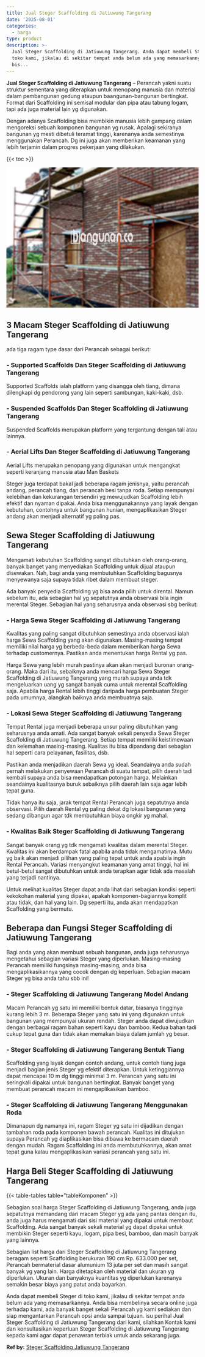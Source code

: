 ```yaml
---
title: Jual Steger Scaffolding di Jatiuwung Tangerang
date: '2025-08-01'
categories:
  - harga
type: product
description: >-
  Jual Steger Scaffolding di Jatiuwung Tangerang. Anda dapat membeli Steger di
  toko kami, jikalau di sekitar tempat anda belum ada yang memasarkannya. Anda
  bis...
---
```


**Jual Steger Scaffolding di Jatiuwung Tangerang** – Perancah yakni suatu struktur sementara yang diterapkan untuk menopang manusia dan material dalam pembangunan gedung ataupun baangunan-bangunan bertingkat. Format dari Scaffolding ini semisal modular dan pipa atau tabung logam, tapi ada juga material lain yg digunakan.

Dengan adanya Scaffolding bisa membikin manusia lebih gampang dalam mengoreksi sebuah komponen bangunan yg rusak. Apalagi sekiranya bangunan yg mesti dibetuli teramat tinggi, karenanya anda semestinya menggunakan Perancah. Dg ini juga akan memberikan keamanan yang lebih terjamin dalam progres pekerjaan yang dilakukan.

{{< toc >}}

![Jual Steger Scaffolding di Jatiuwung Tangerang](/images/sewa-scaffolding-steger-20.png)

## 3 Macam Steger Scaffolding di Jatiuwung Tangerang

ada tiga ragam type dasar dari Perancah sebagai berikut:

### \- Supported Scaffolds Dan Steger Scaffolding di Jatiuwung Tangerang

Supported Scaffolds ialah platform yang disangga oleh tiang, dimana dilengkapi dg pendorong yang lain seperti sambungan, kaki-kaki, dsb.

### \- Suspended Scaffolds Dan Steger Scaffolding di Jatiuwung Tangerang

Suspended Scaffolds merupakan platform yang tergantung dengan tali atau lainnya.

### \- Aerial Lifts Dan Steger Scaffolding di Jatiuwung Tangerang

Aerial Lifts merupakan penopang yang digunakan untuk mengangkat seperti keranjang manusia atau Man Baskets

Steger juga terdapat bakal jadi beberapa ragam jenisnya, yaitu perancah andang, perancah tiang, dan perancah besi tanpa roda. Setiap mempunyai kelebihan dan kekurangan tersendiri yg mewujudkan Scaffolding lebih efektif dan nyaman dipakai. Anda bisa menggunakannya yang layak dengan kebutuhan, contohnya untuk bangunan hunian, mengaplikasikan Steger andang akan menjadi alternatif yg paling pas.

## Sewa Steger Scaffolding di Jatiuwung Tangerang

Mengamati kebutuhan Scaffolding sangat dibutuhkan oleh orang-orang, banyak banget yang menyediakan Scaffolding untuk dijual ataupun disewakan. Nah, bagi anda yang membutuhkan Scaffolding bagusnya menyewanya saja supaya tidak ribet dalam membuat steger.

Ada banyak penyedia Scaffolding yg bisa anda pilih untuk dirental. Namun sebelum itu, ada sebagian hal yg sepatutnya anda observasi bila ingin merental Steger. Sebagian hal yang seharusnya anda observasi sbg berikut:

### \- Harga Sewa Steger Scaffolding di Jatiuwung Tangerang

Kwalitas yang paling sangat dibutuhkan semestinya anda observasi ialah harga Sewa Scaffolding yang akan digunakan. Masing-masing tempat memiliki nilai harga yg berbeda-beda dalam memberikan harga Sewa terhadap customernya. Pastikan anda menentukan harga Rental yg pas.

Harga Sewa yang lebih murah pastinya akan akan menjadi buronan orang-orang. Maka dari itu, sebaiknya anda mencari harga Sewa Steger Scaffolding di Jatiuwung Tangerang yang murah supaya anda tdk mengeluarkan uang yg sangat banyak cuma untuk merental Scaffolding saja. Apabila harga Rental lebih tinggi daripada harga pembuatan Steger pada umumnya, alangkah baiknya anda membuatnya saja.

### \- Lokasi Sewa Steger Scaffolding di Jatiuwung Tangerang

Tempat Rental juga menjadi beberapa unsur paling dibutuhkan yang seharusnya anda amati. Ada sangat banyak sekali penyedia Sewa Steger Scaffolding di Jatiuwung Tangerang. Setiap tempat memiliki keistimewaan dan kelemahan masing-masing. Kualitas itu bisa dipandang dari sebagian hal seperti cara pelayanan, fasilitas, dsb.

Pastikan anda menjadikan daerah Sewa yg ideal. Seandainya anda sudah pernah melakukan penyewaan Perancah di suatu tempat, pilih daerah tadi kembali supaya anda bisa mendapatkan potongan harga. Melainkan seandainya kualitasnya buruk sebaiknya pilih daerah lain saja agar lebih tepat guna.

Tidak hanya itu saja, jarak tempat Rental Perancah juga sepatutnya anda observasi. Pilih daerah Rental yg paling dekat dg lokasi bangunan yang sedang dibangun agar tdk membutuhkan biaya ongkir yg mahal.

### \- Kwalitas Baik Steger Scaffolding di Jatiuwung Tangerang

Sangat banyak orang yg tdk mengamati kwalitas dalam merental Steger. Kwalitas ini akan berdampak fatal apabila anda tidak mengamatinya. Mutu yg baik akan menjadi pilihan yang paling tepat untuk anda apabila ingin Rental Perancah. Variasi menyangkut keamanan yang amat tinggi, hal ini betul-betul sangat dibutuhkan untuk anda terapkan agar tidak ada masalah yang terjadi nantinya.

Untuk melihat kualitas Steger dapat anda lihat dari sebagian kondisi seperti kekokohan material yang dipakai, apakah komponen-bagiannya komplit atau tidak, dan hal yang lain. Dg seperti itu, anda akan mendapatkan Scaffolding yang bermutu.

## Beberapa dan Fungsi Steger Scaffolding di Jatiuwung Tangerang

Bagi anda yang akan membuat sebuah bangunan, anda juga seharusnya mengetahui sebagian variasi Steger yang diperlukan. Masing-masing Perancah memiliki fungsinya masing-masing, anda bisa mengaplikasikannya yang cocok dengan dg keperluan. Sebagian macam Steger yg bisa anda tahu sbb ini!

### \- Steger Scaffolding di Jatiuwung Tangerang Model Andang

Macam Perancah yg satu ini memiliki bentuk datar, biasanya tingginya kurang lebih 3 m. Beberapa Steger yang satu ini yang digunakan untuk bangunan yang mempunyai ukuran rendah. Steger anda dapat diwujudkan dengan berbagai ragam bahan seperti kayu dan bamboo. Kedua bahan tadi cukup tepat guna dan tidak akan memakan biaya dalam jumlah yg besar.

### \- Steger Scaffolding di Jatiuwung Tangerang Bentuk Tiang

Scaffolding yang layak dengan contoh andang, untuk contoh tiang juga menjadi bagian jenis Steger yg efektif diterapkan. Untuk ketinggiannya dapat mencapai 10 m dg tinggi minimal 3 m. Perancah yang satu ini seringkali dipakai untuk bangunan bertingkat. Banyak banget yang membuat perancah macam ini mengaplikasikan bamboo.

### \- Steger Scaffolding di Jatiuwung Tangerang Menggunakan Roda

Dimanapun dg namanya ini, ragam Steger yg satu ini dijadikan dengan tambahan roda pada komponen bawah perancah. Kualitas ini ditujukan supaya Perancah yg diaplikasikan bisa dibawa ke bermacam daerah dengan mudah. Ragam Scaffolding ini anda membutuhkannya, akan amat tepat guna kalau mengaplikasikan variasi perancah yang satu ini.

## Harga Beli Steger Scaffolding di Jatiuwung Tangerang

{{< table-tables table="tableKomponen" >}}

Sebagian soal harga Steger Scaffolding di Jatiuwung Tangerang, anda juga sepatutnya memandang dari macam Steger yg ada yang pantas dengan itu, anda juga harus mengamati dari sisi material yang dipakai untuk membaut Scaffolding. Ada sangat banyak sekali material yg dapat dipakai untuk membikin Steger seperti kayu, logam, pipa besi, bamboo, dan masih banyak yang lainnya.

Sebagian list harga dari Steger Scaffolding di Jatiuwung Tangerang beragam seperti Scaffolding berukuran 190 cm Rp. 633.000 per set, Perancah bermaterial dasar alumunium 13 juta per set dan masih sangat banyak yg yang lain. Harga ditetapkan oleh material dan ukuran yg diperlukan. Ukuran dan banyaknya kuantitas yg diperlukan karenanya semakin besar biaya yang patut anda bayarkan.

Anda dapat membeli Steger di toko kami, jikalau di sekitar tempat anda belum ada yang memasarkannya. Anda bisa membelinya secara online juga terhadap kami, ada banyak banget sekali Perancah yg kami sediakan dan siap mengantarkan Perancah opsi anda sampai tujuan. isu perihal Jual Steger Scaffolding di Jatiuwung Tangerang dari kami, silahkan Kontak kami dan konsultasikan keperluan Steger Scaffolding di Jatiuwung Tangerang kepada kami agar dapat penawran terbiak untuk anda sekarang juga.

**Ref by:** [Steger Scaffolding Jatiuwung Tangerang](https://id.wikipedia.org/wiki/Steger)
